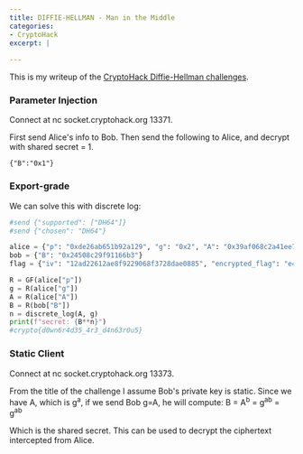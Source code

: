 ```yaml
---
title: DIFFIE-HELLMAN - Man in the Middle
categories:
- CryptoHack
excerpt: |
  
---
```


This is my writeup of the [CryptoHack Diffie-Hellman challenges](https://cryptohack.org/challenges/diffie-hellman/).

### Parameter Injection

Connect at nc socket.cryptohack.org 13371.

First send Alice's info to Bob. Then send the following to Alice, and decrypt with shared secret = 1. 

```
{"B":"0x1"}
```

### Export-grade

We can solve this with discrete log:

```python
#send {"supported": ["DH64"]}
#send {"chosen": "DH64"}

alice = {"p": "0xde26ab651b92a129", "g": "0x2", "A": "0x39af068c2a41ee7b"}
bob = {"B": "0x24508c29f91166b3"}
flag = {"iv": "12ad22612ae8f9229068f3728dae0885", "encrypted_flag": "e4d8261efbe6c69d9fcf259e51630b0519dd4af0cb0ff7759f78a499b66a8b14"}

R = GF(alice["p"])
g = R(alice["g"])
A = R(alice["A"])
B = R(bob["B"])
n = discrete_log(A, g)
print(f"secret: {B**n}")
#crypto{d0wn6r4d35_4r3_d4n63r0u5}
```

### Static Client

Connect at nc socket.cryptohack.org 13373.

From the title of the challenge I assume Bob's private key is static. Since we have A, which is g<sup>a</sup>, if we send Bob g=A, he will compute:
B = A<sup>b</sup> = g<sup>a</sup><sup>b</sup> = g<sup>ab</sup> <br>

Which is the shared secret. This can be used to decrypt the ciphertext intercepted from Alice.
  
